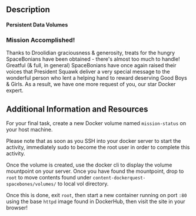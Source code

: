 ## Description

#### Persistent Data Volumes

### Mission Accomplished!

Thanks to Droolidian graciousness & generosity, treats for the hungry SpaceBonians have been obtained - there's almost too much to handle! Greatful (& full, in general) SpaceBonians have once again raised their voices that President Squawk deliver a very special message to the wonderful person who lent a helping hand to reward deserving Good Boys & Girls. As a result, we have one more request of you, our star Docker expert.

## Additional Information and Resources

For your final task, create a new Docker volume named  `mission-status`  on your host machine.

Please note that as soon as you SSH into your docker server to start the activity, immediately sudo to become the root user in order to complete this activity.

Once the volume is created, use the docker cli to display the volume mountpoint on your server. Once you have found the mountpoint, drop to  `root`  to move contents found under  `content-dockerquest-spacebones/volumes/`  to local vol directory.

Once this is done, exit  `root`, then start a new container running on port  `:80`  using the base  `httpd`  image found in DockerHub, then visit the site in your browser!